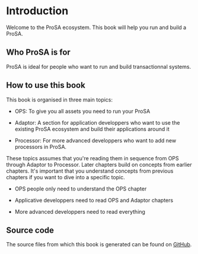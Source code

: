 # Introduction

Welcome to the ProSA ecosystem.
This book will help you run and build a ProSA.

## Who ProSA is for

ProSA is ideal for people who want to run and build transactionnal systems.


## How to use this book

This book is organised in three main topics:

- OPS: To give you all assets you need to run your ProSA

- Adaptor: A section for application developpers who want to use the existing ProSA ecosystem and build their applications around it

- Processor: For more advanced developpers who want to add new processors in ProSA.

These topics assumes that you're reading them in sequence from OPS through Adaptor to Processor. Later chapters build on concepts from earlier chapters.
It's important that you understand concepts from previous chapters if you want to dive into a specific topic.

- OPS people only need to understand the OPS chapter

- Applicative developpers need to read OPS and Adaptor chapters

- More advanced developpers need to read everything


## Source code

The source files from which this book is generated can be found on [GitHub](https://github.com/worldline/ProSA/tree/main/prosa_book).
